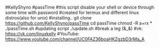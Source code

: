 #KellyShyno
#passTime
#this script disable your shell or device through some time with password
#created for termux and different linux distros(also for unix)
#installing..
git clone https://github.com/KellyShyno/passTime
cd passTime
chmod -R a+rx *
./passTime.sh
#updating script
./update.sh
#break a leg (&_&)
#vk: https://vk.com/linuxkelly
#YouTube: https://www.youtube.com/channel/UC0FAZ36boaHKZgzbD3rMa_A
